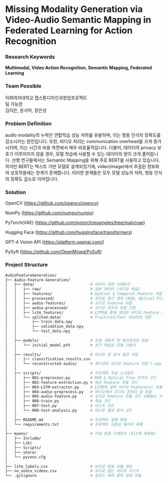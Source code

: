 # Missing Modality Generation via Video-Audio Semantic Mapping in Federated Learning for Action Recognition

### Research Keywords
**Multimodal, Video Action Recognition, Semantic Mapping, Federated Learning**

### Team Possible
이화여자대학교 캡스톤디자인과창업프로젝트  
팀 가능한  
김지은, 윤서아, 장은성  

### Problem Definition 
audio modality의 누락은 연합학습 성능 저하를 유발하며, 이는 행동 인식의 정확도를 감소시키는 원인입니다. 또한, 비디오 처리는 communication overhead를 크게 증가시키며, 이는 시간과 비용 측면에서 매우 비효율적입니다. 더불어, 데이터의 privacy 보호가 이루어지지 않을 경우, 모델 학습에 사용할 수 있는 데이터의 양이 크게 줄어듭니다. 선행 연구들에서는 Semantic Mapping을 위해 주로 BERT를 사용하고 있습니다. 하지만 BERT는 텍스트 기반 모델로 설계되었기에, video(image)에서 추출된 정보와의 상호작용에는 한계가 존재합니다. 이러한 문제들은 모두 모델 성능의 저하, 행동 인식의 정확도 감소로 이어집니다. 

### Solution
OpenCV (https://github.com/opencv/opencv)

NumPy (https://github.com/numpy/numpy)

PyTorch(VAE) (https://github.com/pytorch/examples/tree/main/vae)

Hugging Face (https://github.com/huggingface/transformers)

GPT-4 Vision API (https://platform.openai.com/)

PySyft (https://github.com/OpenMined/PySyft)

### Project Structure

```bash
AudioFeatureGeneration/
├── Audio-Feature-Generation/
│   ├── data/                         # 데이터 관련 디렉토리
│   │   ├── raw/                      # 원본 데이터 (비디오 파일)
│   │   ├── features/                 # Spatial & Temporal Feature 저장
│   │   ├── processed/                # 처리된 중간 결과 (RGB, Optical Flow 이미지)
│   │   ├── audio-features/           # 오디오 Feature 저장
│   │   ├── audio-processed/          # 오디오 전처리 파일 저장
│   │   ├── lstm_features/            # LSTM을 통해 생성된 비디오 Feature 저장 (x 값)
│   │   └── splited-data/             # Train/Val/Test 데이터셋 저장
│   │       ├── train_data.npy
│   │       ├── validation_data.npy
│   │       └── test_data.npy
│   │
│   ├── models/                       # 모델 가중치 및 체크포인트 파일
│   │   └── initial_model.pth         # 초기 학습된 모델 가중치
│   │
│   ├── results/                      # 테스트 및 분석 결과 저장
│   │   ├── classification_results.csv
│   │   └── reconstructed-audio/      # 재구성된 오디오 Feature 저장 (.npy 파일)
│   │
│   ├── scripts/                      # 프로젝트 주요 스크립트
│   │   ├── 001-preprocess.py         # RGB & Optical Flow 전처리 코드
│   │   ├── 002-feature-extraction.py # 영상 Feature 추출 코드
│   │   ├── 003-LSTM-extractor.py     # LSTM에 넣어 비디오 Feature(x) 추출
│   │   ├── 004-audio-preprocess.py   # 비디오에서 오디오 전처리 및 추출
│   │   ├── 005-audio-feature.py      # 오디오 Feature 추출 코드 (AENet 사용)
│   │   ├── 006-train.py              # 학습 코드
│   │   ├── 007-test.py               # 테스트 코드
│   │   └── 008-test-analysis.py      # 테스트 결과 분석 코드
│   │
│   ├── README.md                     # 프로젝트 설명 파일
│   └── requirements.txt              # 프로젝트 의존성 패키지 목록
│
├── myenv/                            # 가상 환경 디렉토리 (Git에 제외됨)
│   ├── Include/
│   ├── Lib/
│   ├── Scripts/
│   ├── share/
│   └── pyvenv.cfg
│
├── lstm_labels.csv                   # 비디오 파일 라벨 정보
├── no_audio_videos.csv               # 오디오 없는 비디오 리스트
└── .gitignore                        # 업로드 제외 항목 설정 파일

